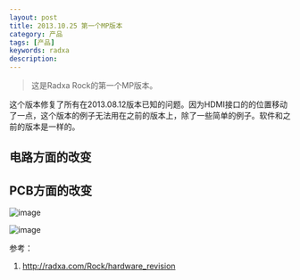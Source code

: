 ```yaml
---
layout: post
title: 2013.10.25 第一个MP版本
category: 产品
tags: [产品]
keywords: radxa
description: 
---
```

>这是Radxa Rock的第一个MP版本。

这个版本修复了所有在2013.08.12版本已知的问题。因为HDMI接口的的位置移动了一点，这个版本的例子无法用在之前的版本上，除了一些简单的例子。软件和之前的版本是一样的。



## 电路方面的改变

## PCB方面的改变

![image](http://radxa.com/mw/images/4/47/Rock_front.jpg)

![image](http://radxa.com/mw/images/7/71/Rock_back.jpg)

参考：

1. http://radxa.com/Rock/hardware_revision

 

